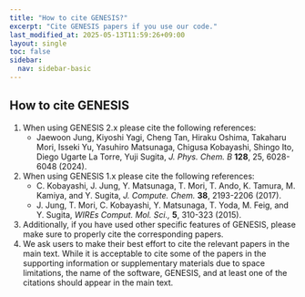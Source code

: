```yaml
---
title: "How to cite GENESIS?"
excerpt: "Cite GENESIS papers if you use our code."
last_modified_at: 2025-05-13T11:59:26+09:00
layout: single
toc: false
sidebar:
  nav: sidebar-basic
---
```


## How to cite GENESIS

1.  When using GENESIS 2.x please cite the following references:
    -   Jaewoon Jung, Kiyoshi Yagi, Cheng Tan, Hiraku Oshima, Takaharu
        Mori, Isseki Yu, Yasuhiro Matsunaga, Chigusa Kobayashi, Shingo
        Ito, Diego Ugarte La Torre, Yuji Sugita, *J. Phys. Chem. B*
        **128**, 25, 6028-6048 (2024). [<i class="fas fa-link"></i>](https://doi.org/10.1021/acs.jpcb.4c02096)
2.  When using GENESIS 1.x please cite the following references:
    -   C. Kobayashi, J. Jung, Y. Matsunaga, T. Mori, T. Ando, K.
        Tamura, M. Kamiya, and Y. Sugita, *J. Compute. Chem.* **38**,
        2193-2206 (2017). [<i class="fas fa-link"></i>](http://dx.doi.org/10.1002/jcc.24874)
    -   J. Jung, T. Mori, C. Kobayashi, Y. Matsunaga, T. Yoda, M. Feig,
        and Y. Sugita, *WIREs Comput. Mol. Sci.,* **5**, 310-323
        (2015). [<i class="fas fa-link"></i>](http://dx.doi.org/10.1002/wcms.1220)
3.  Additionally, if you have used other specific features of GENESIS,
    please make sure to properly cite the corresponding papers.
4.  We ask users to make their best effort to cite the relevant papers
    in the main text. While it is acceptable to cite some of the papers
    in the supporting information or supplementary materials due to
    space limitations, the name of the software, GENESIS, and at least
    one of the citations should appear in the main text.

